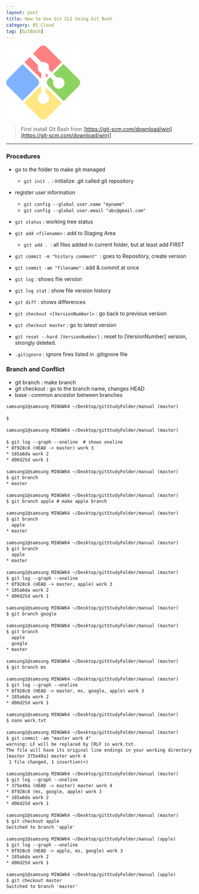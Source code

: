```yaml
---
layout: post
title: How to Use Git CLI Using Git Bash
category: 05_Cloud
tag: [GitBash]
---
```



![example](/assets/images/gitbash.png)

> First install Git Bash from [https://git-scm.com/download/win](https://git-scm.com/download/win)]


----

 
### Procedures

- go to the folder to make git managed
    - `git init .` : initialize .git called git repository
- register user information
    - `git config --global user.name "myname"`
    - `git config --global user.email "abc@gmail.com"`
- `git status` : working tree status
- `git add <filename>` : add to Staging Area
    - `git add . `: all files added in current folder, but at least add FIRST
- `git commit -m "history comment" `: goes to Repository, create version

- `git commit -am "filename"` : add & commit at once
- `git log` : shows file version
- `git log stat` : show file version history
- `git diff`  : shows differences

- `git checkout <[VersionNumber]>` : go back to previous version
- `git checkout master` : go to latest version
- `git reset --hard [VersionNumber]` : reset to [VersionNumber] version, strongly deleted.
- `.gitignore` : ignore fires listed in .gitignore file


### Branch and Conflict
- git branch : make branch
- git checkout : go to the branch name, changes HEAD
- base : common ancestor between branches


```
samsung1@samsung MINGW64 ~/Desktop/gitStudyFolder/manual (master)

$

samsung1@samsung MINGW64 ~/Desktop/gitStudyFolder/manual (master)

$ git log --graph --oneline  # shows oneline
* 8f928c8 (HEAD -> master) work 3
* 185a6da work 2
* d06d25d work 1

samsung1@samsung MINGW64 ~/Desktop/gitStudyFolder/manual (master)
$ git branch
* master

samsung1@samsung MINGW64 ~/Desktop/gitStudyFolder/manual (master)
$ git branch apple # make apple branch

samsung1@samsung MINGW64 ~/Desktop/gitStudyFolder/manual (master)
$ git branch
  apple
* master

samsung1@samsung MINGW64 ~/Desktop/gitStudyFolder/manual (master)
$ git branch
  apple
* master

samsung1@samsung MINGW64 ~/Desktop/gitStudyFolder/manual (master)
$ git log --graph --oneline
* 8f928c8 (HEAD -> master, apple) work 3
* 185a6da work 2
* d06d25d work 1

samsung1@samsung MINGW64 ~/Desktop/gitStudyFolder/manual (master)
$ git branch google

samsung1@samsung MINGW64 ~/Desktop/gitStudyFolder/manual (master)
$ git branch
  apple
  google
* master

samsung1@samsung MINGW64 ~/Desktop/gitStudyFolder/manual (master)
$ git branch ms

samsung1@samsung MINGW64 ~/Desktop/gitStudyFolder/manual (master)
$ git log --graph --oneline
* 8f928c8 (HEAD -> master, ms, google, apple) work 3
* 185a6da work 2
* d06d25d work 1

samsung1@samsung MINGW64 ~/Desktop/gitStudyFolder/manual (master)
$ nano work.txt

samsung1@samsung MINGW64 ~/Desktop/gitStudyFolder/manual (master)
$ git commit -am "master work 4"
warning: LF will be replaced by CRLF in work.txt.
The file will have its original line endings in your working directory
[master 375e49a] master work 4
 1 file changed, 1 insertion(+)

samsung1@samsung MINGW64 ~/Desktop/gitStudyFolder/manual (master)
$ git log --graph --oneline
* 375e49a (HEAD -> master) master work 4
* 8f928c8 (ms, google, apple) work 3
* 185a6da work 2
* d06d25d work 1

samsung1@samsung MINGW64 ~/Desktop/gitStudyFolder/manual (master)
$ git checkout apple
Switched to branch 'apple'

samsung1@samsung MINGW64 ~/Desktop/gitStudyFolder/manual (apple)
$ git log --graph --oneline
* 8f928c8 (HEAD -> apple, ms, google) work 3
* 185a6da work 2
* d06d25d work 1

samsung1@samsung MINGW64 ~/Desktop/gitStudyFolder/manual (apple)
$ git checkout master
Switched to branch 'master'
```